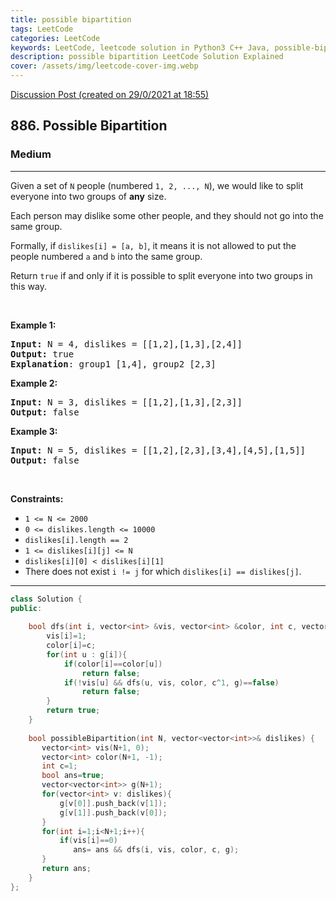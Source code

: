 ```yaml
---
title: possible bipartition
tags: LeetCode
categories: LeetCode
keywords: LeetCode, leetcode solution in Python3 C++ Java, possible-bipartition solution
description: possible bipartition LeetCode Solution Explained
cover: /assets/img/leetcode-cover-img.webp
---
```





[Discussion Post (created on 29/0/2021 at 18:55)](https://leetcode.com/problems/possible-bipartition/discuss/1040464/DFS-or-C%2B%2B-or-Coloring)  
<h2>886. Possible Bipartition</h2><h3>Medium</h3><hr><div><p>Given a set of <code>N</code>&nbsp;people (numbered <code>1, 2, ..., N</code>), we would like to split everyone into two groups of <strong>any</strong> size.</p>

<p>Each person may dislike some other people, and they should not go into the same group.&nbsp;</p>

<p>Formally, if <code>dislikes[i] = [a, b]</code>, it means it is not allowed to put the people numbered <code>a</code> and <code>b</code> into the same group.</p>

<p>Return <code>true</code>&nbsp;if and only if it is possible to split everyone into two groups in this way.</p>

<p>&nbsp;</p>

<div>
<div>
<ol>
</ol>
</div>
</div>

<div>
<p><strong>Example 1:</strong></p>

<pre><strong>Input: </strong>N = <span id="example-input-1-1">4</span>, dislikes = <span id="example-input-1-2">[[1,2],[1,3],[2,4]]</span>
<strong>Output: </strong><span id="example-output-1">true</span>
<strong>Explanation</strong>: group1 [1,4], group2 [2,3]
</pre>

<div>
<p><strong>Example 2:</strong></p>

<pre><strong>Input: </strong>N = <span id="example-input-2-1">3</span>, dislikes = <span id="example-input-2-2">[[1,2],[1,3],[2,3]]</span>
<strong>Output: </strong><span id="example-output-2">false</span>
</pre>

<div>
<p><strong>Example 3:</strong></p>

<pre><strong>Input: </strong>N = <span id="example-input-3-1">5</span>, dislikes = <span id="example-input-3-2">[[1,2],[2,3],[3,4],[4,5],[1,5]]</span>
<strong>Output: </strong><span id="example-output-3">false</span>
</pre>
</div>
</div>
</div>

<p>&nbsp;</p>
<p><strong>Constraints:</strong></p>

<ul>
	<li><code>1 &lt;= N &lt;= 2000</code></li>
	<li><code>0 &lt;= dislikes.length &lt;= 10000</code></li>
	<li><code>dislikes[i].length == 2</code></li>
	<li><code>1 &lt;= dislikes[i][j] &lt;= N</code></li>
	<li><code>dislikes[i][0] &lt; dislikes[i][1]</code></li>
	<li>There does not exist <code>i != j</code> for which <code>dislikes[i] == dislikes[j]</code>.</li>
</ul></div>

---




```cpp
class Solution {
public:
    
    bool dfs(int i, vector<int> &vis, vector<int> &color, int c, vector<vector<int>>& g){
        vis[i]=1;
        color[i]=c;
        for(int u : g[i]){
            if(color[i]==color[u])
                return false;
            if(!vis[u] && dfs(u, vis, color, c^1, g)==false)
                return false;
        }
        return true;
    }
    
    bool possibleBipartition(int N, vector<vector<int>>& dislikes) {
       vector<int> vis(N+1, 0);
       vector<int> color(N+1, -1);
       int c=1;
       bool ans=true;
       vector<vector<int>> g(N+1);
       for(vector<int> v: dislikes){
           g[v[0]].push_back(v[1]);
           g[v[1]].push_back(v[0]);
       }
       for(int i=1;i<N+1;i++){
           if(vis[i]==0)
              ans= ans && dfs(i, vis, color, c, g);
       }
       return ans;
    }
};
```
